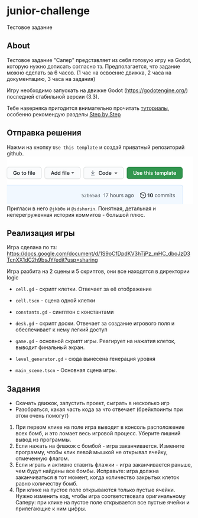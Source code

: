 # junior-challenge
Тестовое задание


## About
Тестовое задание "Сапер" представляет из себя готовую игру на Godot, которую нужно дописать согласно тз.
Предполагается, что задание можно сделать за 6 часов. (1 час на освоение движка, 2 часа на документацию, 3 часа на задания)

Игру необходимо запускать на движке Godot (https://godotengine.org/) последней стабильной версии (3.3).

Тебе наверняка пригодится внимательно прочитать [туториалы](http://docs.godotengine.org/en/stable/), особенно рекомендую разделы [Step by Step](http://docs.godotengine.org/en/stable/getting_started/step_by_step/index.html)

## Отправка решения
Нажми на кнопку `Use this template` и создай приватный репозиторий github.
![task_btn](task_png/template_btn.png)
Пригласи в него `@jkb0o` и `@sdshorin`.
Понятная, детальная и неперегруженная история коммитов - большой плюс.

## Реализация игры
Игра сделана по тз: https://docs.google.com/document/d/1S9oCfDpdKV3hTjPz_mHC_dboJzD3TcnXX1dC2h9bsJY/edit?usp=sharing

Игра разбита на 2 сцены и 5 скриптов, они все находятся в директории logic
- `cell.gd` - скрипт клетки. Отвечает за её отображение
- `cell.tscn` - сцена одной клетки
- `constants.gd` - синглтон с константами
- `desk.gd` - скрипт доски. Отвечает за создание игрового поля и обеспечивает к нему легкий доступ
- `game.gd` - основной скрипт игры. Реагирует на нажатия клеток, выводит финальный экран.

- `level_generator.gd` - сюда вынесена генерация уровня
- `main_scene.tscn`  - Основная сцена игры.



## Задания
- Скачать движок, запустить проект, сыграть в несколько игр
- Разобраться, какая часть кода за что отвечает (брейкпоинты при этом очень помогут)

1. При первом клике на поле игра выводит в консоль расположение всех бомб, и это ломает весь игровой процесс. Уберите лишний вывод из программы.
2. Если нажать на флажок с бомбой - игра заканчивается. Измените программу, чтобы клик левой мышкой не открывал ячейку, отмеченную флагом.
2. Если играть и активно ставить флажки - игра заканчивается раньше, чем будут найдены все бомбы. Исправьте: игра должна заканчиваться в тот момент, когда количество закрытых клеток равно количеству бомб.
4. При клике на пустое поле открываются только пустые ячейки. Нужно изменить код, чтобы игра соответствовала оригинальному Саперу: при клике на пустое поле открывается все пустые ячейки и прилегающие к ним цифры.
 

